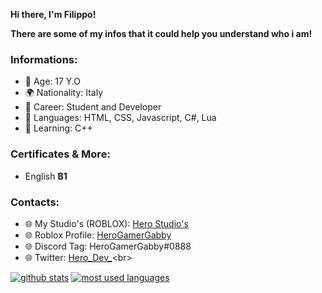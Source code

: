 **Hi there, I'm Filippo!**<br>

**There are some of my infos that it could help you understand who i am!**<br>

### Informations:

- 🎂 Age: 17 Y.O<br>
- 🌍 Nationality: Italy
- 🔧 Career: Student and Developer<br>
- 📝 Languages: HTML, CSS, Javascript, C#, Lua<br>
- 📖 Learning: C++ <br>

### Certificates & More: <br>
- English **B1**

### **Contacts:**<br>
- 🌐 My Studio's (ROBLOX): [Hero Studio's](https://discord.gg/bhupYVSkyA)<br>
- 🌐 Roblox Profile: [HeroGamerGabby](https://www.roblox.com/users/113701447/profile)<br>
- 🌐 Discord Tag: HeroGamerGabby#0888<br>
- 🌐 Twitter: [Hero_Dev_](https://twitter.com/Hero_Dev_)<br>

[![github stats](https://github-readme-stats.vercel.app/api?username=itzheropvp&show_icons=true&title_color=fff&icon_color=79ff97&text_color=9f9f9f&bg_color=151515&count_private=true)](https://github.com/itzheropvp)
[![most used languages](https://github-readme-stats.vercel.app/api/top-langs/?username=itzheropvp&layout=compact&show_icons=true&title_color=fff&icon_color=79ff97&text_color=9f9f9f&bg_color=151515&count_private=true&langs_count=6)](https://github.com/itzheropvp)
